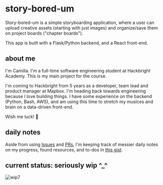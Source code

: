 # story-bored-um
Story-bored-um is a simple storyboarding application, where a user can upload creative assets (starting with just images) and organize/save them on project boards ("chapter boards"). 

This app is built with a Flask/Python backend, and a React front-end. 

## about me
I'm Camilla. I'm a full-time software engineering student at Hackbright Academy. This is my main project for the course.

I'm coming to Hackbright from 5 years as a developer, team lead and product manager at Mapbox. I'm heading back towards engineering because I love building things. I have some experience on the backend (Python, Bash, AWS), and am using this time to stretch my muslces and brain on a data-driven front-end.

Wish me luck! 🤘 

## daily notes
Aside from using [Issues](https://github.com/mulloverit/hba-main-proj/issues) and [PRs](https://github.com/mulloverit/hba-main-proj/pulls), I'm keeping track of messier daily notes on my progress, found resources, and to-dos in [this gist](https://gist.github.com/mulloverit/231e26ec0402b472d7a988e0a911d51c).

## current status: seriously wip ^_^

![wip7](https://user-images.githubusercontent.com/42949710/54160045-c3187600-440b-11e9-9a39-7e5092b7ccb1.gif)

